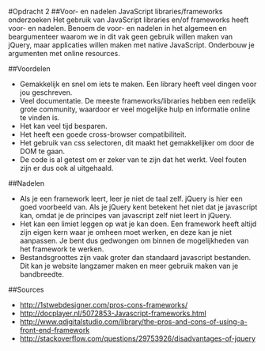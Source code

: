 #Opdracht 2 
##Voor- en nadelen JavaScript libraries/frameworks onderzoeken
Het gebruik van JavaScript libraries en/of frameworks heeft voor- en nadelen. Benoem de voor- en nadelen in het algemeen en beargumenteer waarom we in dit vak geen gebruik willen maken van jQuery, maar applicaties willen maken met native JavaScript. Onderbouw je argumenten met online resources.

##Voordelen
- Gemakkelijk en snel om iets te maken. Een library heeft veel dingen voor jou geschreven.
- Veel documentatie. De meeste frameworks/libraries hebben een redelijk grote community, waardoor er veel mogelijke hulp en informatie online te vinden is. 
- Het kan veel tijd besparen.
- Het heeft een goede cross-browser compatibiliteit.
- Het gebruik van css selectoren, dit maakt het gemakkelijker om door de DOM te gaan.
- De code is al getest om er zeker van te zijn dat het werkt. Veel fouten zijn er dus ook al uitgehaald.

##Nadelen
- Als je een framework leert, leer je niet de taal zelf. jQuery is hier een goed voorbeeld van. Als je jQuery kent betekent het niet dat je javascript kan, omdat je de principes van javascript zelf niet leert in jQuery.
- Het kan een limiet leggen op wat je kan doen. Een framework heeft altijd zijn eigen kern waar je omheen moet werken, en deze kan je niet aanpassen. Je bent dus gedwongen om binnen de mogelijkheden van het framework te werken.
- Bestandsgroottes zijn vaak groter dan standaard javascript bestanden. Dit kan je website langzamer maken en meer gebruik maken van je bandbreedte.

##Sources
- http://1stwebdesigner.com/pros-cons-frameworks/
- http://docplayer.nl/5072853-Javascript-frameworks.html
- http://www.qdigitalstudio.com/library/the-pros-and-cons-of-using-a-front-end-framework
- http://stackoverflow.com/questions/29753926/disadvantages-of-jquery
